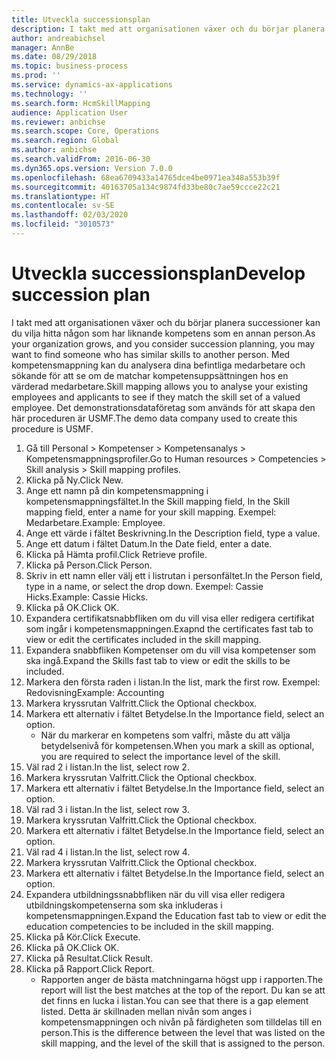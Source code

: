 ```yaml
---
title: Utveckla successionsplan
description: I takt med att organisationen växer och du börjar planera successioner kan du vilja hitta någon som har liknande kompetens som en annan person.
author: andreabichsel
manager: AnnBe
ms.date: 08/29/2018
ms.topic: business-process
ms.prod: ''
ms.service: dynamics-ax-applications
ms.technology: ''
ms.search.form: HcmSkillMapping
audience: Application User
ms.reviewer: anbichse
ms.search.scope: Core, Operations
ms.search.region: Global
ms.author: anbichse
ms.search.validFrom: 2016-06-30
ms.dyn365.ops.version: Version 7.0.0
ms.openlocfilehash: 68ea6709433a14765dce4be0971ea348a553b39f
ms.sourcegitcommit: 40163705a134c9874fd33be80c7ae59ccce22c21
ms.translationtype: HT
ms.contentlocale: sv-SE
ms.lasthandoff: 02/03/2020
ms.locfileid: "3010573"
---
```

# <a name="develop-succession-plan"></a><span data-ttu-id="d2b12-103">Utveckla successionsplan</span><span class="sxs-lookup"><span data-stu-id="d2b12-103">Develop succession plan</span></span>



<span data-ttu-id="d2b12-104">I takt med att organisationen växer och du börjar planera successioner kan du vilja hitta någon som har liknande kompetens som en annan person.</span><span class="sxs-lookup"><span data-stu-id="d2b12-104">As your organization grows, and you consider succession planning, you may want to find someone who has similar skills to another person.</span></span>  <span data-ttu-id="d2b12-105">Med kompetensmappning kan du analysera dina befintliga medarbetare och sökande för att se om de matchar kompetensuppsättningen hos en värderad medarbetare.</span><span class="sxs-lookup"><span data-stu-id="d2b12-105">Skill mapping allows you to analyse your existing employees and applicants to see if they match the skill set of a valued employee.</span></span> <span data-ttu-id="d2b12-106">Det demonstrationsdataföretag som används för att skapa den här proceduren är USMF.</span><span class="sxs-lookup"><span data-stu-id="d2b12-106">The demo data company used to create this procedure is USMF.</span></span>

1. <span data-ttu-id="d2b12-107">Gå till Personal > Kompetenser > Kompetensanalys > Kompetensmappningsprofiler.</span><span class="sxs-lookup"><span data-stu-id="d2b12-107">Go to Human resources > Competencies > Skill analysis > Skill mapping profiles.</span></span>
2. <span data-ttu-id="d2b12-108">Klicka på Ny.</span><span class="sxs-lookup"><span data-stu-id="d2b12-108">Click New.</span></span>
3. <span data-ttu-id="d2b12-109">Ange ett namn på din kompetensmappning i kompetensmappningsfältet.</span><span class="sxs-lookup"><span data-stu-id="d2b12-109">In the Skill mapping field, In the Skill mapping field, enter a name for your skill mapping.</span></span>  <span data-ttu-id="d2b12-110">Exempel: Medarbetare.</span><span class="sxs-lookup"><span data-stu-id="d2b12-110">Example: Employee.</span></span>
4. <span data-ttu-id="d2b12-111">Ange ett värde i fältet Beskrivning.</span><span class="sxs-lookup"><span data-stu-id="d2b12-111">In the Description field, type a value.</span></span>
5. <span data-ttu-id="d2b12-112">Ange ett datum i fältet Datum.</span><span class="sxs-lookup"><span data-stu-id="d2b12-112">In the Date field, enter a date.</span></span>
6. <span data-ttu-id="d2b12-113">Klicka på Hämta profil.</span><span class="sxs-lookup"><span data-stu-id="d2b12-113">Click Retrieve profile.</span></span>
7. <span data-ttu-id="d2b12-114">Klicka på Person.</span><span class="sxs-lookup"><span data-stu-id="d2b12-114">Click Person.</span></span>
8. <span data-ttu-id="d2b12-115">Skriv in ett namn eller välj ett i listrutan i personfältet.</span><span class="sxs-lookup"><span data-stu-id="d2b12-115">In the Person field, type in a name, or select the drop down.</span></span>  <span data-ttu-id="d2b12-116">Exempel: Cassie Hicks.</span><span class="sxs-lookup"><span data-stu-id="d2b12-116">Example: Cassie Hicks.</span></span>
9. <span data-ttu-id="d2b12-117">Klicka på OK.</span><span class="sxs-lookup"><span data-stu-id="d2b12-117">Click OK.</span></span>
10. <span data-ttu-id="d2b12-118">Expandera certifikatsnabbfliken om du vill visa eller redigera certifikat som ingår i kompetensmappningen.</span><span class="sxs-lookup"><span data-stu-id="d2b12-118">Exapnd the certificates fast tab to view or edit the certificates included in the skill mapping.</span></span>
11. <span data-ttu-id="d2b12-119">Expandera snabbfliken Kompetenser om du vill visa kompetenser som ska ingå.</span><span class="sxs-lookup"><span data-stu-id="d2b12-119">Expand the Skills fast tab to view or edit the skills to be included.</span></span>
12. <span data-ttu-id="d2b12-120">Markera den första raden i listan.</span><span class="sxs-lookup"><span data-stu-id="d2b12-120">In the list, mark the first row.</span></span>  <span data-ttu-id="d2b12-121">Exempel: Redovisning</span><span class="sxs-lookup"><span data-stu-id="d2b12-121">Example:  Accounting</span></span>
13. <span data-ttu-id="d2b12-122">Markera kryssrutan Valfritt.</span><span class="sxs-lookup"><span data-stu-id="d2b12-122">Click the Optional checkbox.</span></span>
14. <span data-ttu-id="d2b12-123">Markera ett alternativ i fältet Betydelse.</span><span class="sxs-lookup"><span data-stu-id="d2b12-123">In the Importance field, select an option.</span></span>
    * <span data-ttu-id="d2b12-124">När du markerar en kompetens som valfri, måste du att välja betydelsenivå för kompetensen.</span><span class="sxs-lookup"><span data-stu-id="d2b12-124">When you mark a skill as optional, you are required to select the importance level of the skill.</span></span>  
15. <span data-ttu-id="d2b12-125">Väl rad 2 i listan.</span><span class="sxs-lookup"><span data-stu-id="d2b12-125">In the list, select row 2.</span></span>
16. <span data-ttu-id="d2b12-126">Markera kryssrutan Valfritt.</span><span class="sxs-lookup"><span data-stu-id="d2b12-126">Click the Optional checkbox.</span></span>
17. <span data-ttu-id="d2b12-127">Markera ett alternativ i fältet Betydelse.</span><span class="sxs-lookup"><span data-stu-id="d2b12-127">In the Importance field, select an option.</span></span>
18. <span data-ttu-id="d2b12-128">Väl rad 3 i listan.</span><span class="sxs-lookup"><span data-stu-id="d2b12-128">In the list, select row 3.</span></span>
19. <span data-ttu-id="d2b12-129">Markera kryssrutan Valfritt.</span><span class="sxs-lookup"><span data-stu-id="d2b12-129">Click the Optional checkbox.</span></span>
20. <span data-ttu-id="d2b12-130">Markera ett alternativ i fältet Betydelse.</span><span class="sxs-lookup"><span data-stu-id="d2b12-130">In the Importance field, select an option.</span></span>
21. <span data-ttu-id="d2b12-131">Väl rad 4 i listan.</span><span class="sxs-lookup"><span data-stu-id="d2b12-131">In the list, select row 4.</span></span>
22. <span data-ttu-id="d2b12-132">Markera kryssrutan Valfritt.</span><span class="sxs-lookup"><span data-stu-id="d2b12-132">Click the Optional checkbox.</span></span>
23. <span data-ttu-id="d2b12-133">Markera ett alternativ i fältet Betydelse.</span><span class="sxs-lookup"><span data-stu-id="d2b12-133">In the Importance field, select an option.</span></span>
24. <span data-ttu-id="d2b12-134">Expandera utbildningssnabbfliken när du vill visa eller redigera utbildningskompetenserna som ska inkluderas i kompetensmappningen.</span><span class="sxs-lookup"><span data-stu-id="d2b12-134">Expand the Education fast tab to view or edit the education competencies to be included in the skill mapping.</span></span>
25. <span data-ttu-id="d2b12-135">Klicka på Kör.</span><span class="sxs-lookup"><span data-stu-id="d2b12-135">Click Execute.</span></span>
26. <span data-ttu-id="d2b12-136">Klicka på OK.</span><span class="sxs-lookup"><span data-stu-id="d2b12-136">Click OK.</span></span>
27. <span data-ttu-id="d2b12-137">Klicka på Resultat.</span><span class="sxs-lookup"><span data-stu-id="d2b12-137">Click Result.</span></span>
28. <span data-ttu-id="d2b12-138">Klicka på Rapport.</span><span class="sxs-lookup"><span data-stu-id="d2b12-138">Click Report.</span></span>
    * <span data-ttu-id="d2b12-139">Rapporten anger de bästa matchningarna högst upp i rapporten.</span><span class="sxs-lookup"><span data-stu-id="d2b12-139">The report will list the best matches at the top of the report.</span></span>  <span data-ttu-id="d2b12-140">Du kan se att det finns en lucka i listan.</span><span class="sxs-lookup"><span data-stu-id="d2b12-140">You can see that there is a gap element listed.</span></span>  <span data-ttu-id="d2b12-141">Detta är skillnaden mellan nivån som anges i kompetensmappningen och nivån på färdigheten som tilldelas till en person.</span><span class="sxs-lookup"><span data-stu-id="d2b12-141">This is the difference between the level that was listed on the skill mapping, and the level of the skill that is assigned to the person.</span></span>  

